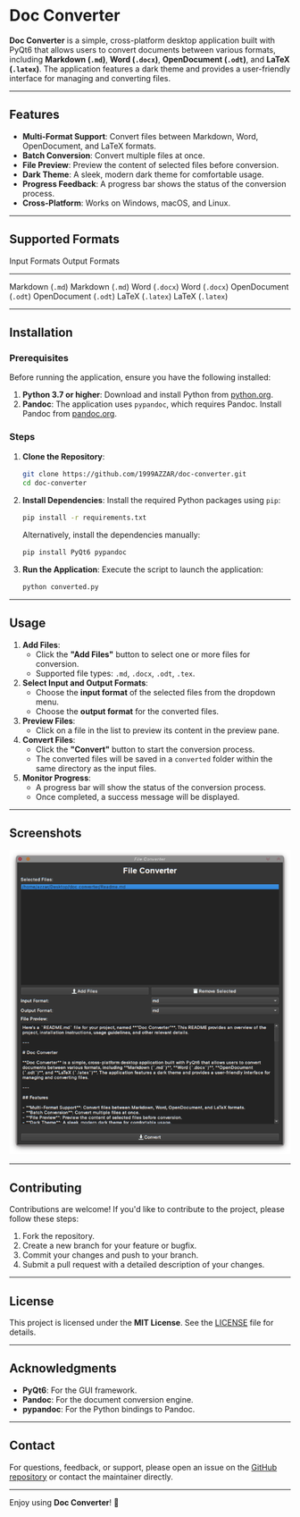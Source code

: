 # Doc Converter

**Doc Converter** is a simple, cross-platform desktop application built with PyQt6 that allows users to convert documents between various formats, including **Markdown (`.md`)**, **Word (`.docx`)**, **OpenDocument (`.odt`)**, and **LaTeX (`.latex`)**. The application features a dark theme and provides a user-friendly interface for managing and converting files.

------------------------------------------------------------------------

## Features

-   **Multi-Format Support**: Convert files between Markdown, Word, OpenDocument, and LaTeX formats.
-   **Batch Conversion**: Convert multiple files at once.
-   **File Preview**: Preview the content of selected files before conversion.
-   **Dark Theme**: A sleek, modern dark theme for comfortable usage.
-   **Progress Feedback**: A progress bar shows the status of the conversion process.
-   **Cross-Platform**: Works on Windows, macOS, and Linux.

------------------------------------------------------------------------

## Supported Formats

  Input Formats           Output Formats
  ----------------------- -----------------------
  Markdown (`.md`)        Markdown (`.md`)
  Word (`.docx`)          Word (`.docx`)
  OpenDocument (`.odt`)   OpenDocument (`.odt`)
  LaTeX (`.latex`)        LaTeX (`.latex`)

------------------------------------------------------------------------

## Installation

### Prerequisites

Before running the application, ensure you have the following installed:

1.  **Python 3.7 or higher**: Download and install Python from [python.org](https://www.python.org/).
2.  **Pandoc**: The application uses `pypandoc`, which requires Pandoc. Install Pandoc from [pandoc.org](https://pandoc.org/installing.html).

### Steps

1.  **Clone the Repository**:

    ``` bash
    git clone https://github.com/1999AZZAR/doc-converter.git
    cd doc-converter
    ```

2.  **Install Dependencies**:
    Install the required Python packages using `pip`:

    ``` bash
    pip install -r requirements.txt
    ```

    Alternatively, install the dependencies manually:

    ``` bash
    pip install PyQt6 pypandoc
    ```

3.  **Run the Application**:
    Execute the script to launch the application:

    ``` bash
    python converted.py
    ```

------------------------------------------------------------------------

## Usage

1.  **Add Files**:
    -   Click the **"Add Files"** button to select one or more files for conversion.
    -   Supported file types: `.md`, `.docx`, `.odt`, `.tex`.
2.  **Select Input and Output Formats**:
    -   Choose the **input format** of the selected files from the dropdown menu.
    -   Choose the **output format** for the converted files.
3.  **Preview Files**:
    -   Click on a file in the list to preview its content in the preview pane.
4.  **Convert Files**:
    -   Click the **"Convert"** button to start the conversion process.
    -   The converted files will be saved in a `converted` folder within the same directory as the input files.
5.  **Monitor Progress**:
    -   A progress bar will show the status of the conversion process.
    -   Once completed, a success message will be displayed.

------------------------------------------------------------------------

## Screenshots

![Doc Converter Screenshot](screenshot.png)

------------------------------------------------------------------------

## Contributing

Contributions are welcome! If you'd like to contribute to the project, please follow these steps:

1.  Fork the repository.
2.  Create a new branch for your feature or bugfix.
3.  Commit your changes and push to your branch.
4.  Submit a pull request with a detailed description of your changes.

------------------------------------------------------------------------

## License

This project is licensed under the **MIT License**. See the [LICENSE](LICENSE) file for details.

------------------------------------------------------------------------

## Acknowledgments

-   **PyQt6**: For the GUI framework.
-   **Pandoc**: For the document conversion engine.
-   **pypandoc**: For the Python bindings to Pandoc.

------------------------------------------------------------------------

## Contact

For questions, feedback, or support, please open an issue on the [GitHub repository](https://github.com/1999AZZAR/doc-converter/issues) or contact the maintainer directly.

------------------------------------------------------------------------

Enjoy using **Doc Converter**! 🚀
